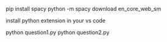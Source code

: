 pip install spacy 
python -m spacy download en_core_web_sm

install python extension in your vs code

python question1.py 
python question2.py


